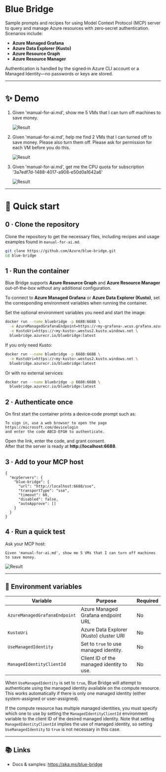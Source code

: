# Blue Bridge

Sample prompts and recipes for using Model Context Protocol (MCP) server to query and manage Azure resources with zero‑secret authentication.  
Scenarios include:

- **Azure Managed Grafana**
- **Azure Data Explorer (Kusto)**
- **Azure Resource Graph**
- **Azure Resource Manager**

Authentication is handled by the signed‑in Azure CLI account or a Managed Identity—no passwords or keys are stored.

---

# ✨ Demo

1. Given 'manual-for-ai.md', show me 5 VMs that I can turn off machines to save money.

   ![Result](images/mcp-suggest-turn-off-vm-2504.png)

2. Given 'manual-for-ai.md', help me find 2 VMs that I can turned off to save money. Please also turn them off. Please ask for permission for each VM before you do this.

   ![Result](images/turn-off-machine-demo-2504.png)

3. Given 'manual-for-ai.md', get me the CPU quota for subscription '3a7edf7d-1488-4017-a908-e50d0a1642a6'

   ![Result](images/demo-find-cpu-quota-2504.png)

---

# 🚀 Quick start

## 0 · Clone the repository

Clone the repository to get the necessary files, including recipes and usage examples found in `manual-for-ai.md`.

```bash
git clone https://github.com/Azure/blue-bridge.git
cd blue-bridge
```

## 1 · Run the container

Blue Bridge supports **Azure Resource Graph** and **Azure Resource Manager** out-of-the-box without any additional configuration.

To connect to **Azure Managed Grafana** or **Azure Data Explorer (Kusto)**, set the corresponding environment variables when running the container.

Set the optional environment variables you need and start the image:

```bash
docker run --name bluebridge -p 6688:6688 \
  -e AzureManagedGrafanaEndpoint=https://<my‑grafana>.wcus.grafana.azure.com \
  -e KustoUri=https://<my‑kusto>.westus2.kusto.windows.net \
  bluebridge.azurecr.io/bluebridge:latest
```

If you only need Kusto:

```bash
docker run --name bluebridge -p 6688:6688 \
  -e KustoUri=https://<my‑kusto>.westus2.kusto.windows.net \
  bluebridge.azurecr.io/bluebridge:latest
```

Or with no external services:

```bash
docker run --name bluebridge -p 6688:6688 \
  bluebridge.azurecr.io/bluebridge:latest
```

## 2 · Authenticate once

On first start the container prints a device‑code prompt such as:

```
To sign in, use a web browser to open the page https://microsoft.com/devicelogin
and enter the code ABCD‑EFGH to authenticate.
```

Open the link, enter the code, and grant consent.  
After that the server is ready at **http://localhost:6688**.

## 3 · Add to your MCP host

```jsonc
{
  "mcpServers": {
    "blue-bridge": {
      "url": "http://localhost:6688/sse",
      "transportType": "sse",
      "timeout": 60,
      "disabled": false,
      "autoApprove": []
    }
  }
}
```

## 4 · Run a quick test

Ask your MCP host:

```
Given 'manual-for-ai.md', show me 5 VMs that I can turn off machines to save money.
```

![Result](images/mcp-suggest-turn-off-vm-2504.png)

---

## 🔧 Environment variables

| Variable                                           | Purpose                                         | Required |
| -------------------------------------------------- | ----------------------------------------------- | -------- |
| `AzureManagedGrafanaEndpoint`   | Azure Managed Grafana endpoint URL              | No       |
| `KustoUri`                      | Azure Data Explorer (Kusto) cluster URI         | No       |
| `UseManagedIdentity`            | Set to `true` to use managed identity.          | No       |
| `ManagedIdentityClientId`       | Client ID of the managed identity to use.       | No       |

When `UseManagedIdentity` is set to `true`, Blue Bridge will attempt to authenticate using the managed identity available on the compute resource. This works automatically if there is only one managed identity (either system-assigned or user-assigned).

If the compute resource has multiple managed identities, you must specify which one to use by setting the `ManagedIdentityClientId` environment variable to the client ID of the desired managed identity. Note that setting `ManagedIdentityClientId` implies the use of managed identity, so setting `UseManagedIdentity` to `true` is not necessary in this case.

---

## 📚 Links

- Docs & samples: https://aka.ms/blue-bridge
